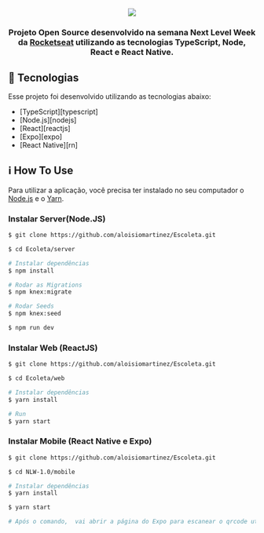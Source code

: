 <h1 align=center>
<img src="https://user-images.githubusercontent.com/38081852/83580830-6f63e200-a513-11ea-9a27-0a109ec1e4d0.png" />
</h1>

<div align="center">

</div>

<h3 align="center">
  
Projeto Open Source desenvolvido na semana Next Level Week da [Rocketseat](http://rocketseat.com.br) utilizando as tecnologias TypeScript, Node, React e React Native.

</h3>

## :rocket: Tecnologias

Esse projeto foi desenvolvido utilizando as tecnologias abaixo:
- [TypeScript][typescript]
- [Node.js][nodejs]
- [React][reactjs]
- [Expo][expo]
- [React Native][rn]

## :information_source: How To Use

Para utilizar a aplicação, você precisa ter instalado no seu computador o [Node.js](http://nodejs.org/en/) e o [Yarn](https://yarnpkg.com/).

### Instalar Server(Node.JS) 

```bash
$ git clone https://github.com/aloisiomartinez/Escoleta.git

$ cd Ecoleta/server

# Instalar dependências
$ npm install

# Rodar as Migrations
$ npm knex:migrate

# Rodar Seeds
$ npm knex:seed

$ npm run dev

```

### Instalar Web (ReactJS)

```bash
$ git clone https://github.com/aloisiomartinez/Escoleta.git

$ cd Ecoleta/web

# Instalar dependências
$ yarn install

# Run
$ yarn start
```

### Instalar Mobile (React Native e Expo)

```bash
$ git clone https://github.com/aloisiomartinez/Escoleta.git

$ cd NLW-1.0/mobile

# Instalar dependências
$ yarn install

$ yarn start

# Após o comando,  vai abrir a página do Expo para escanear o qrcode utilizando o Applicativo Expo.
```
